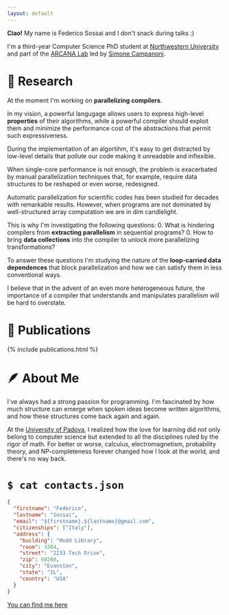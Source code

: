 ```yaml
---
layout: default
---
```


**Ciao!** My name is Federico Sossai and I don't snack during talks :)

I'm a third-year Computer Science PhD student at
[Northwestern University](https://www.mccormick.northwestern.edu/computer-science/research/areas/systems-networking.html)
and part of the [ARCANA Lab](https://github.com/arcana-lab) led by
[Simone Campanoni](https://users.cs.northwestern.edu/~simonec). 

# &#x1F526; Research
At the moment I'm working on **parallelizing compilers**.

In my vision, a powerful langugage allows users to express high-level **properties**
of their algorithms, while a powerful compiler should exploit them
and minimize the performance cost of the abstractions that permit such expressiveness.

During the implementation of an algortihm, it's easy to get distracted
by low-level details that pollute our code making it unreadable and inflexible.

When single-core performance is not enough, the problem is exacerbated by manual
parallelization techniques that, for example, require data structures to be reshaped
or even worse, redesigned.

Automatic parallelization for scientific codes has been studied for decades with remarkable results.
However, when programs are not dominated by well-structured array computation
we are in dim candlelight.

This is why I'm investigating the following questions:
0. What is hindering compilers from **extracting parallelism** in sequential programs?
0. How to bring **data collections** into the compiler to unlock more parallelizing transformations?

To answer these questions I'm studying the nature of the **loop-carried data dependences**
that block parallelization and how we can satisfy them in less conventional ways.

I believe that in the advent of an even more heterogeneous future, the importance of a compiler
that understands and manipulates parallelism will be hard to overstate.

# &#x1F4DC; Publications

{% include publications.html %}

# &#x1FAB6; About Me

I've always had a strong passion for programming.
I'm fascinated by how much structure can emerge when spoken ideas become written algorithms,
and how these structures come back again and again.

At the [University of Padova](https://www.dei.unipd.it/en/), I realized how
the love for learning did not only belong to computer science but extended to
all the disciplines ruled by the rigor of math.
For better or worse, calculus, electromagnetism, probability theory, and NP-completeness
forever changed how I look at the world, and there's no way back.

# `$ cat contacts.json`

```json
{
  "firstname": "Federico",
  "lastname": "Sossai",
  "email": "${firstname}.${lastname}@gmail.com",
  "citizenships": ["Italy"],
  "address": {
    "building": "Mudd Library",
    "room": 3304,
    "street": "2233 Tech Drive",
    "zip": 60208,
    "city": "Evanston",
    "state": "IL",
    "country": "USA"
  }
}
```

[You can find me here](https://maps.app.goo.gl/yXqyoCz8yGVzU9AL8)

